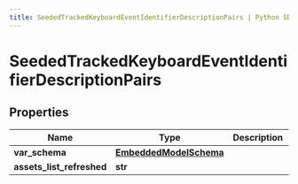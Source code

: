 ```yaml
---
title: SeededTrackedKeyboardEventIdentifierDescriptionPairs | Python SDK
---
```


# SeededTrackedKeyboardEventIdentifierDescriptionPairs


## Properties

Name | Type | Description | Notes
------------ | ------------- | ------------- | -------------
**var_schema** | [**EmbeddedModelSchema**](EmbeddedModelSchema) |  | [optional] 
**assets_list_refreshed** | **str** |  | [optional] 


